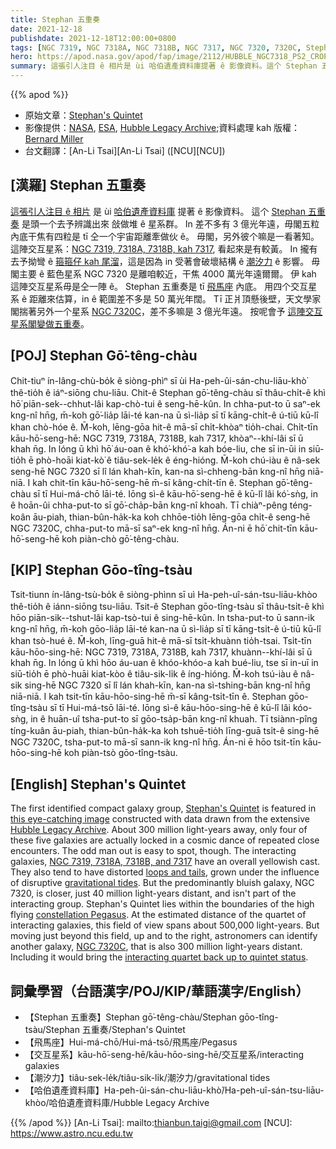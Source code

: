 ```yaml
---
title: Stephan 五重奏
date: 2021-12-18
publishdate: 2021-12-18T12:00:00+0800
tags: [NGC 7319, NGC 7318A, NGC 7318B, NGC 7317, NGC 7320, 7320C, Stephan 五重奏, 交互星系, 哈伯遺產資料庫]
hero: https://apod.nasa.gov/apod/fap/image/2112/HUBBLE_NGC7318_PS2_CROP_INSIGHT1024.jpg
summary: 這張引人注目 ê 相片是 ùi 哈伯遺產資料庫提著 ê 影像資料。這个 Stephan 五重奏 是頭一个去予辨識出來 敆做堆 ê 星系群。
---
```


{{% apod %}}

- 原始文章：[Stephan's Quintet](https://apod.nasa.gov/apod/ap211218.html)
- 影像提供：[NASA](https://www.nasa.gov/), [ESA](https://www.esa.int/), [Hubble Legacy Archive](https://hla.stsci.edu/);資料處理 kah 版權：[Bernard Miller](http://azstarman.net/CDK/index.html)
- 台文翻譯：[An-Li Tsai][An-Li Tsai] ([NCU][NCU])

## [漢羅] Stephan 五重奏
[這張引人注目 ê 相片][this eye-catching image] 是 ùi [哈伯遺產資料庫][Hubble Legacy Archive] 提著 ê 影像資料。
這个 [Stephan 五重奏][Stephan's Quintet] 是頭一个去予辨識出來 敆做堆 ê 星系群。
In 差不多有 3 億光年遠，毋閣五粒內底干焦有四粒是 tī 仝一个宇宙距離牽做伙 ê。
毋閣，另外彼个嘛是一看著知。
這陣交互星系：[NGC 7319, 7318A, 7318B, kah 7317][NGC 7319, 7318A, 7318B, and 7317], 看起來是有較黃。
In 攏有去予拗彎 ê [箍箍仔 kah 尾溜][loops and tails]，這是因為 in 受著會破壞結構 ê [潮汐力][gravitational tides] ê 影響。
毋閣主要 ê 藍色星系 NGC 7320 是離咱較近，干焦 4000 萬光年遠爾爾。
伊 kah 這陣交互星系毋是仝一陣 ê。
Stephan 五重奏是 tī [飛馬座][constellation Pegasus] 內底。
用四个交互星系 ê 距離來估算，in ê 範圍差不多是 50 萬光年闊。
Tī 正爿頂懸後壁，天文學家閣揣著另外一个星系 [NGC 7320C][NGC 7320C]，差不多嘛是 3 億光年遠。
按呢會予 [這陣交互星系閣變做五重奏][interacting quartet back up to quintet status]。

## [POJ] Stephan Gō͘-têng-chàu
Chit-tiuⁿ ín-lâng-chù-bo̍k ê siòng-phìⁿ sī ùi Ha-peh-ûi-sán-chu-liāu-khò͘ thê-tio̍h ê iáⁿ-siōng chu-liāu.
Chit-ê Stephan gō͘-têng-chàu sī thâu-chi̍t-ê khì hō͘ piān-sek--chhut-lâi kap-chò-tui ê seng-hē-kûn.
In chha-put-to ū saⁿ-ek kng-nî hn̄g, m̄-koh gō͘-lia̍p lāi-té kan-na ū sì-lia̍p sī tī kāng-chi̍t-ê ú-tiū kū-lî khan chò-hóe ê.
M̄-koh, lēng-gōa hit-ê mā-sī chi̍t-khòaⁿ tio̍h-chai.
Chi̍t-tīn kāu-hō͘-seng-hē: NGC 7319, 7318A, 7318B, kah 7317, khòaⁿ--khí-lâi sī ū khah n̄g.
In lóng ū khì hō͘ áu-oan ê khó͘-khó͘-a kah bóe-liu, che sī in-ūi in siū-tio̍h ē phò-hoāi kiat-kò͘ ê tiâu-sek-le̍k ê éng-hióng.
M̄-koh chú-iàu ê nâ-sek seng-hē NGC 7320 sī lî lán khah-kīn, kan-na sì-chheng-bān kng-nî hn̄g niā-niā.
I kah chit-tīn kāu-hō͘-seng-hē m̄-sī kâng-chi̍t-tīn ê.
Stephan gō͘-têng-chàu sī tī Hui-má-chō lāi-té.
Iōng sì-ê kāu-hō͘-seng-hē ê kū-lî lâi kó͘-sǹg, in ê hoān-ûi chha-put-to sī gō͘-cha̍p-bān kng-nî khoah.
Tī chiàⁿ-pêng téng-koân āu-piah, thian-bûn-ha̍k-ka koh chhōe-tio̍h lēng-gōa chi̍t-ê seng-hē NGC 7320C, chha-put-to mā-sī saⁿ-ek kng-nî hn̄g.
Án-ni ē hō͘ chit-tīn kāu-hō͘-seng-hē koh piàn-chò gō͘-têng-chàu.

## [KIP]  Stephan Gōo-tîng-tsàu
Tsit-tiunn ín-lâng-tsù-bo̍k ê siòng-phìnn sī uì Ha-peh-uî-sán-tsu-liāu-khòo thê-tio̍h ê iánn-siōng tsu-liāu.
Tsit-ê Stephan gōo-tîng-tsàu sī thâu-tsi̍t-ê khì hōo piān-sik--tshut-lâi kap-tsò-tui ê sing-hē-kûn.
In tsha-put-to ū sann-ik kng-nî hn̄g, m̄-koh gōo-lia̍p lāi-té kan-na ū sì-lia̍p sī tī kāng-tsi̍t-ê ú-tiū kū-lî khan tsò-hué ê.
M̄-koh, līng-guā hit-ê mā-sī tsi̍t-khuànn tio̍h-tsai.
Tsi̍t-tīn kāu-hōo-sing-hē: NGC 7319, 7318A, 7318B, kah 7317, khuànn--khí-lâi sī ū khah n̄g.
In lóng ū khì hōo áu-uan ê khóo-khóo-a kah bué-liu, tse sī in-uī in siū-tio̍h ē phò-huāi kiat-kòo ê tiâu-sik-li̍k ê íng-hióng.
M̄-koh tsú-iàu ê nâ-sik sing-hē NGC 7320 sī lî lán khah-kīn, kan-na sì-tshing-bān kng-nî hn̄g niā-niā.
I kah tsit-tīn kāu-hōo-sing-hē m̄-sī kâng-tsi̍t-tīn ê.
Stephan gōo-tîng-tsàu sī tī Hui-má-tsō lāi-té.
Iōng sì-ê kāu-hōo-sing-hē ê kū-lî lâi kóo-sǹg, in ê huān-uî tsha-put-to sī gōo-tsa̍p-bān kng-nî khuah.
Tī tsiànn-pîng tíng-kuân āu-piah, thian-bûn-ha̍k-ka koh tshuē-tio̍h līng-guā tsi̍t-ê sing-hē NGC 7320C, tsha-put-to mā-sī sann-ik kng-nî hn̄g.
Án-ni ē hōo tsit-tīn kāu-hōo-sing-hē koh piàn-tsò gōo-tîng-tsàu.

## [English] Stephan's Quintet
The first identified compact galaxy group, [Stephan's Quintet][Stephan's Quintet] is featured in [this eye-catching image][this eye-catching image] constructed with data drawn from the extensive [Hubble Legacy Archive][Hubble Legacy Archive].
About 300 million light-years away, only four of these five galaxies are actually locked in a cosmic dance of repeated close encounters.
The odd man out is easy to spot, though.
The interacting galaxies, [NGC 7319, 7318A, 7318B, and 7317][NGC 7319, 7318A, 7318B, and 7317] have an overall yellowish cast.
They also tend to have distorted [loops and tails][loops and tails], grown under the influence of disruptive [gravitational tides][gravitational tides].
But the predominantly bluish galaxy, NGC 7320, is closer, just 40 million light-years distant, and isn't part of the interacting group.
Stephan's Quintet lies within the boundaries of the high flying [constellation Pegasus][constellation Pegasus].
At the estimated distance of the quartet of interacting galaxies, this field of view spans about 500,000 light-years.
But moving just beyond this field, up and to the right, astronomers can identify another galaxy, [NGC 7320C][NGC 7320C], that is also 300 million light-years distant.
Including it would bring the [interacting quartet back up to quintet status][interacting quartet back up to quintet status].

## 詞彙學習（台語漢字/POJ/KIP/華語漢字/English）
- 【Stephan 五重奏】Stephan gō͘-têng-chàu/Stephan gōo-tîng-tsàu/Stephan 五重奏/Stephan's Quintet
- 【飛馬座】Hui-má-chō/Hui-má-tsō/飛馬座/Pegasus
- 【交互星系】kāu-hō͘-seng-hē/kāu-hōo-sing-hē/交互星系/interacting galaxies
- 【潮汐力】tiâu-sek-le̍k/tiâu-sik-li̍k/潮汐力/gravitational tides
- 【哈伯遺產資料庫】Ha-peh-ûi-sán-chu-liāu-khò͘/Ha-peh-uî-sán-tsu-liāu-khòo/哈伯遺產資料庫/Hubble Legacy Archive


{{% /apod %}}
[An-Li Tsai]: mailto:thianbun.taigi@gmail.com
[NCU]: https://www.astro.ncu.edu.tw

[Stephan's Quintet]:http://arxiv.org/abs/astro-ph/9802328
[this eye-catching image]:http://azstarman.net/CDK/HUBBLE_NGC7318.htm
[Hubble Legacy Archive]:http://hla.stsci.edu/
[NGC 7319, 7318A, 7318B, and 7317]:https://hubblesite.org/contents/media/images/2009/25/2606-Image.html?news=true
[loops and tails]:https://apod.nasa.gov/apod/ap090426.html
[gravitational tides]:https://apod.nasa.gov/apod/ap081115.html
[constellation Pegasus]:http://www.hawastsoc.org/deepsky/peg/index.html
[NGC 7320C]:https://en.wikipedia.org/wiki/NGC_7320c#/media/File:StephansQuintettIlustrated2.gif
[interacting quartet back up to quintet status]:http://chandra.harvard.edu/photo/2003/stephan/index.html
